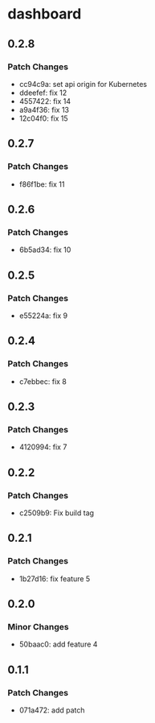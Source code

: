 # dashboard

## 0.2.8

### Patch Changes

- cc94c9a: set api origin for Kubernetes
- ddeefef: fix 12
- 4557422: fix 14
- a9a4f36: fix 13
- 12c04f0: fix 15

## 0.2.7

### Patch Changes

- f86f1be: fix 11

## 0.2.6

### Patch Changes

- 6b5ad34: fix 10

## 0.2.5

### Patch Changes

- e55224a: fix 9

## 0.2.4

### Patch Changes

- c7ebbec: fix 8

## 0.2.3

### Patch Changes

- 4120994: fix 7

## 0.2.2

### Patch Changes

- c2509b9: Fix build tag

## 0.2.1

### Patch Changes

- 1b27d16: fix feature 5

## 0.2.0

### Minor Changes

- 50baac0: add feature 4

## 0.1.1

### Patch Changes

- 071a472: add patch
